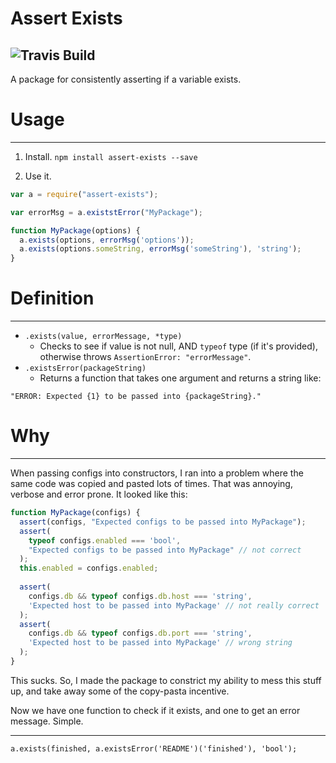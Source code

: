 # Assert Exists
![Travis Build](https://travis-ci.org/ghmeier/assert-exists.svg?branch=master)
---
A package for consistently asserting if a variable exists.

# Usage
---
1. Install.
`npm install assert-exists --save`

2. Use it.
```javascript
var a = require("assert-exists");

var errorMsg = a.existstError("MyPackage");

function MyPackage(options) {
  a.exists(options, errorMsg('options'));
  a.exists(options.someString, errorMsg('someString'), 'string');
}
```

# Definition
---
* `.exists(value, errorMessage, *type)`
  * Checks to see if value is not null, AND `typeof` type (if it's provided), otherwise throws `AssertionError: "errorMessage"`.
* `.existsError(packageString)`
  * Returns a function that takes one argument and returns a string like: 
```
"ERROR: Expected {1} to be passed into {packageString}."
```

# Why
---
When passing configs into constructors, I ran into a problem where the same code was copied and pasted lots of times. That was annoying, verbose and error prone. It looked like this:
```javascript
function MyPackage(configs) {
  assert(configs, "Expected configs to be passed into MyPackage");
  assert(
    typeof configs.enabled === 'bool',
    "Expected configs to be passed into MyPackage" // not correct
  );
  this.enabled = configs.enabled;
  
  assert(
    configs.db && typeof configs.db.host === 'string',
    'Expected host to be passed into MyPackage' // not really correct
  );
  assert(
    configs.db && typeof configs.db.port === 'string',
    'Expected host to be passed into MyPackage' // wrong string
  );
}
```
This sucks. So, I made the package to constrict my ability to mess this stuff up, and take away some of the copy-pasta incentive.

Now we have one function to check if it exists, and one to get an error message. Simple.

---
`a.exists(finished, a.existsError('README')('finished'), 'bool');`
